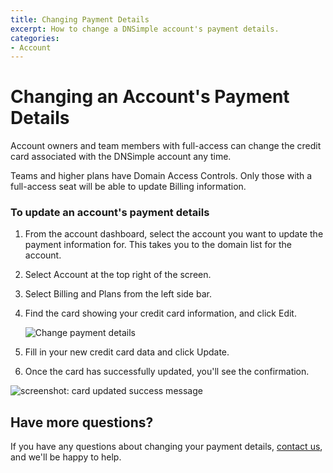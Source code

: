 ```yaml
---
title: Changing Payment Details
excerpt: How to change a DNSimple account's payment details.
categories:
- Account
---
```


# Changing an Account's Payment Details

Account owners and team members with full-access can change the credit card associated with the DNSimple account any time.

<info>
Teams and higher plans have Domain Access Controls. Only those with a full-access seat will be able to update Billing information.
</info>

### To update an account's payment details

1. From the account dashboard, select the account you want to update the payment information for. This takes you to the domain list for the account.
1. Select <label>Account</label> at the top right of the screen.
1. Select <label>Billing and Plans</label> from the left side bar.
1. Find the card showing your credit card information, and click <label>Edit</label>.

   ![Change payment details](/files/account-billing-update-card-link.png)

1.  Fill in your new credit card data and click <label>Update</label>.
1.  Once the card has successfully updated, you'll see the confirmation.

![screenshot: card updated success message](/files/card-updated-msg.png)

## Have more questions?

If you have any questions about changing your payment details, [contact us](https://dnsimple.com/feedback), and we'll be happy to help.

